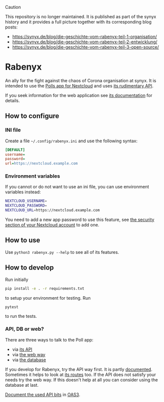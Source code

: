 > [!CAUTION]
> This repository is no longer maintained. It is published as part of the synyx
> history and it provides a full picture together with its corresponding blog posts:
> * https://synyx.de/blog/die-geschichte-vom-rabenyx-teil-1-organisation/
> * https://synyx.de/blog/die-geschichte-vom-rabenyx-teil-2-entwicklung/
> * https://synyx.de/blog/die-geschichte-vom-rabenyx-teil-3-open-source/

# Rabenyx

An ally for the fight against the chaos of Corona organisation at synyx. It is
intended to use the [Polls app for Nextcloud][1] and uses [its rudimentary
API][2].

If you seek information for the web application see
[its documentation](documentation/webapp.md) for details.

## How to configure

### INI file
Create a file `~/.config/rabenyx.ini` and use the following syntax:

````ini
[DEFAULT]
username=
password=
url=https://nextcloud.example.com
````

### Environment variables
If you cannot or do not want to use an ini file, you can use environment 
variables instead:

````bash
NEXTCLOUD_USERNAME=
NEXTCLOUD_PASSWORD=
NEXTCLOUD_URL=https://nextcloud.example.com
````

You need to add a new app password to use this feature, see [the security
section of your Nextcloud account][3] to add one.

## How to use

Use `python3 rabenyx.py --help` to see all of its features.

## How to develop

Run initially

````bash
pip install -e . -r requirements.txt
````

to setup your environment for testing. Run

````bash
pytest
````

to run the tests.

### API, DB or web?

There are three ways to talk to the Poll app:
* via [its API](./pollapi)
* via [the web way](./pollweb)
* via [the database](./polldb)

If you develop for Rabenyx, try the API way first. It is partly 
[documented][5]. Sometimes it helps to look at [its routes][6] too. If the API
does not satisfy your needs try the web way. If this doesn't help at all you
can consider using the database at last.

[Document the used API bits](documentation/pollapi.yaml) in [OAS3][4].

[1]: https://github.com/nextcloud/polls/
[2]: https://github.com/nextcloud/polls/blob/master/docs/API_v1.0.md
[3]: https://nextcloud.example.com/settings/user/security
[4]: https://swagger.io/docs/specification/about/
[5]: https://github.com/nextcloud/polls/blob/master/docs/API_v1.0.md
[6]: https://github.com/nextcloud/polls/blob/master/appinfo/routes.php
